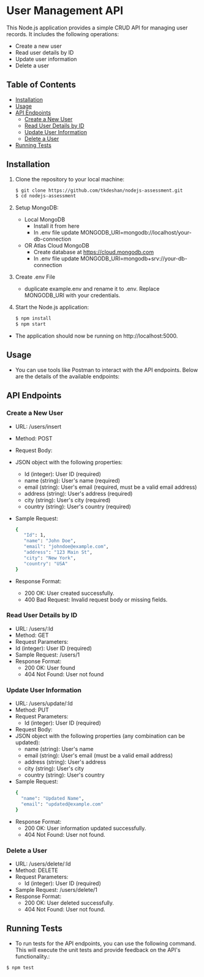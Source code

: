 # User Management API

This Node.js application provides a simple CRUD API for managing user records. It includes the following operations:

- Create a new user
- Read user details by ID
- Update user information
- Delete a user

## Table of Contents

- [Installation](#installation)
- [Usage](#usage)
- [API Endpoints](#api-endpoints)
  - [Create a New User](#create-a-new-user)
  - [Read User Details by ID](#read-user-details-by-id)
  - [Update User Information](#update-user-information)
  - [Delete a User](#delete-a-user)
- [Running Tests](#running-tests)


## Installation

1. Clone the repository to your local machine:

   ```bash
   $ git clone https://github.com/tkdeshan/nodejs-assessment.git
   $ cd nodejs-assessment
   
2. Setup MongoDB:
   
   * Local MongoDB
     * Install it from here
     * In .env file update MONGODB_URI=mongodb://localhost/your-db-connection
   * OR Atlas Cloud MongoDB
     * Create database at https://cloud.mongodb.com
     * In .env file update MONGODB_URI=mongodb+srv://your-db-connection

3. Create .env File

   * duplicate example.env and rename it to .env. Replace MONGODB_URI with your credentials.
    
4. Start the Node.js application:

    ```bash
   $ npm install
   $ npm start

* The application should now be running on http://localhost:5000.

## Usage

* You can use tools like Postman to interact with the API endpoints. Below are the details of the available endpoints:

## API Endpoints

### Create a New User

 * URL: /users/insert
 * Method: POST
 * Request Body:
 * JSON object with the following properties:
   * Id (integer): User ID (required)
   * name (string): User's name (required)
   * email (string): User's email (required, must be a valid email address)
   * address (string): User's address (required)
   * city (string): User's city (required)
   * country (string): User's country (required)    
 * Sample Request:

   ```bash
   {
      "Id": 1,
      "name": "John Doe",
      "email": "johndoe@example.com",
      "address": "123 Main St",
      "city": "New York",
      "country": "USA"
   }

 * Response Format:
   * 200 OK: User created successfully.
   * 400 Bad Request: Invalid request body or missing fields.

### Read User Details by ID

 * URL: /users/:Id
 * Method: GET
 * Request Parameters:
 * Id (integer): User ID (required)
 * Sample Request: /users/1  
 * Response Format:
   * 200 OK: User found
   * 404 Not Found: User not found

### Update User Information

 * URL: /users/update/:Id
 * Method: PUT
 * Request Parameters:
   * Id (integer): User ID (required)
 *  Request Body:
   * JSON object with the following properties (any combination can be updated):
      * name (string): User's name
      * email (string): User's email (must be a valid email address)
      * address (string): User's address
      * city (string): User's city
      * country (string): User's country
 * Sample Request:
    ```bash
    {
      "name": "Updated Name",
      "email": "updated@example.com"
    }

 * Response Format:
   * 200 OK: User information updated successfully.
   * 404 Not Found: User not found.

### Delete a User
 * URL: /users/delete/:Id
 * Method: DELETE
 * Request Parameters:
   * Id (integer): User ID (required)
 * Sample Request: /users/delete/1
 * Response Format: 
   * 200 OK: User deleted successfully.
   * 404 Not Found: User not found.

## Running Tests

   * To run tests for the API endpoints, you can use the following command. This will execute the unit tests and provide feedback on the API's functionality.:

 ```bash
 $ npm test
